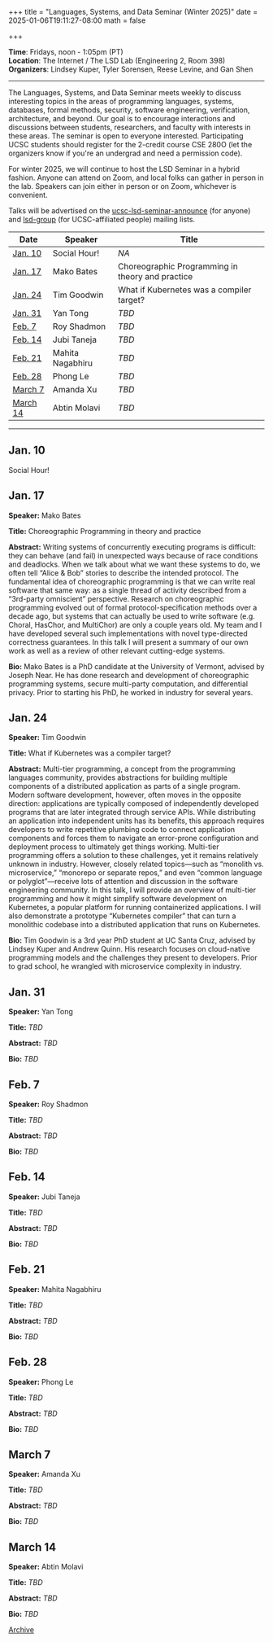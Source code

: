 +++
title = "Languages, Systems, and Data Seminar (Winter 2025)"
date = 2025-01-06T19:11:27-08:00
math = false

+++

**Time**: Fridays, noon - 1:05pm (PT) <br />
**Location**: The Internet / The LSD Lab (Engineering 2, Room 398) <br />
**Organizers**: Lindsey Kuper, Tyler Sorensen, Reese Levine, and Gan Shen <br />

---

The Languages, Systems, and Data Seminar meets weekly to discuss interesting topics in the areas of programming languages, systems, databases, formal methods, security, software engineering, verification, architecture, and beyond.  Our goal is to encourage interactions and discussions between students, researchers, and faculty with interests in these areas.  The seminar is open to everyone interested.  Participating UCSC students should register for the 2-credit course CSE 280O (let the organizers know if you're an undergrad and need a permission code).

For winter 2025, we will continue to host the LSD Seminar in a hybrid fashion.  Anyone can attend on Zoom, and local folks can gather in person in the lab.  Speakers can join either in person or on Zoom, whichever is convenient.


Talks will be advertised on the [ucsc-lsd-seminar-announce](https://groups.google.com/g/ucsc-lsd-seminar-announce) (for anyone) and [lsd-group](https://groups.google.com/a/ucsc.edu/g/lsd-group/members) (for UCSC-affiliated people) mailing lists.


| Date                  | Speaker                                                               | Title                                                             |
|-------                |---------                                                              |---------                                                          |
| [Jan. 10](#jan-10)    | Social Hour!                                                          | _NA_                                                              |
| [Jan. 17](#jan-17)    | Mako Bates                                                                | Choreographic Programming in theory and practice                                                             |
| [Jan. 24](#jan-24)    | Tim Goodwin                                                                | What if Kubernetes was a compiler target?                                                             |
| [Jan. 31](#jan-31)    | Yan Tong                                                                 | _TBD_                                                             |
| [Feb. 7](#feb-7)      | Roy Shadmon                                                                 | _TBD_                                                             |
| [Feb. 14](#feb-14)    | Jubi Taneja                                                                 | _TBD_                                                             |
| [Feb. 21](#feb-21)    | Mahita Nagabhiru                                                                 | _TBD_                                                             |
| [Feb. 28](#feb-28)    | Phong Le                                                                 | _TBD_                                                             |
| [March 7](#march-7)   | Amanda Xu                                                                 | _TBD_                                                             |
| [March 14](#march-14) | Abtin Molavi                                                                 | _TBD_                                                             |

---

## Jan. 10

Social Hour!

## Jan. 17

**Speaker:** Mako Bates

**Title:** Choreographic Programming in theory and practice

**Abstract:** Writing systems of concurrently executing programs is difficult: they can behave (and fail) in unexpected ways because of race conditions and deadlocks. When we talk about what we want these systems to do, we often tell “Alice & Bob” stories to describe the intended protocol. The fundamental idea of choreographic programming is that we can write real software that same way: as a single thread of activity described from a “3rd-party omniscient” perspective. Research on choreographic programming evolved out of formal protocol-specification methods over a decade ago, but systems that can actually be used to write software (e.g. Choral, HasChor, and MultiChor) are only a couple years old. My team and I have developed several such implementations with novel type-directed correctness guarantees. In this talk I will present a summary of our own work as well as a review of other relevant cutting-edge systems.

**Bio:** Mako Bates is a PhD candidate at the University of Vermont, advised by Joseph Near. He has done research and development of choreographic programming systems, secure multi-party computation, and differential privacy. Prior to starting his PhD, he worked in industry for several years.

## Jan. 24

**Speaker:** Tim Goodwin

**Title:** What if Kubernetes was a compiler target?

**Abstract:** Multi-tier programming, a concept from the programming languages community, provides abstractions for building multiple components of a distributed application as parts of a single program. Modern software development, however, often moves in the opposite direction: applications are typically composed of independently developed programs that are later integrated through service APIs. While distributing an application into independent units has its benefits, this approach requires developers to write repetitive plumbing code to connect application components and forces them to navigate an error-prone configuration and deployment process to ultimately get things working. Multi-tier programming offers a solution to these challenges, yet it remains relatively unknown in industry. However, closely related topics—such as “monolith vs. microservice,” “monorepo or separate repos,” and even “common language or polyglot”—receive lots of attention and discussion in the software engineering community. In this talk, I will provide an overview of multi-tier programming and how it might simplify software development on Kubernetes, a popular platform for running containerized applications. I will also demonstrate a prototype “Kubernetes compiler” that can turn a monolithic codebase into a distributed application that runs on Kubernetes.

**Bio:** Tim Goodwin is a 3rd year PhD student at UC Santa Cruz, advised by Lindsey Kuper and Andrew Quinn. His research focuses on cloud-native programming models and the challenges they present to developers. Prior to grad school, he wrangled with microservice complexity in industry.

## Jan. 31

**Speaker:** Yan Tong

**Title:** _TBD_

**Abstract:** _TBD_

**Bio:** _TBD_

## Feb. 7

**Speaker:** Roy Shadmon

**Title:** _TBD_

**Abstract:** _TBD_

**Bio:** _TBD_

## Feb. 14

**Speaker:** Jubi Taneja

**Title:** _TBD_

**Abstract:** _TBD_

**Bio:** _TBD_

## Feb. 21

**Speaker:** Mahita Nagabhiru

**Title:** _TBD_

**Abstract:** _TBD_

**Bio:** _TBD_

## Feb. 28

**Speaker:** Phong Le

**Title:** _TBD_

**Abstract:** _TBD_

**Bio:** _TBD_

## March 7

**Speaker:** Amanda Xu

**Title:** _TBD_

**Abstract:** _TBD_

**Bio:** _TBD_

## March 14

**Speaker:** Abtin Molavi

**Title:** _TBD_

**Abstract:** _TBD_

**Bio:** _TBD_

[Archive](../)
